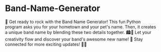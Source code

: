 # Band-Name-Generator
🎸 Get ready to rock with the Band Name Generator! This fun Python program asks you for your hometown and your pet's name. Then, it creates a unique band name by blending these two details together. 🏙️🐶 Let your creativity flow and discover your band's awesome new name! 🎤 Stay connected for more exciting updates! 🤘😎
